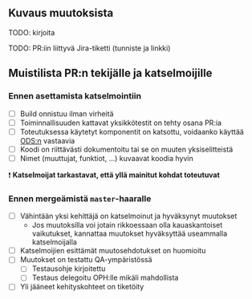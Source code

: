 ## Kuvaus muutoksista

TODO: kirjoita

TODO: PR:iin liittyvä Jira-tiketti (tunniste ja linkki)

## Muistilista PR:n tekijälle ja katselmoijille

### Ennen asettamista katselmointiin
  - [ ] Build onnistuu ilman virheitä
  - [ ] Toiminnallisuuden kattavat yksikkötestit on tehty osana PR:ia
  - [ ] Toteutuksessa käytetyt komponentit on katsottu, voidaanko käyttää [ODS:n](https://github.com/Opetushallitus/oph-design-system) vastaavia
  - [ ] Koodi on riittävästi dokumentoitu tai se on muuten yksiselitteistä
  - [ ] Nimet (muuttujat, funktiot, ...) kuvaavat koodia hyvin

❗ **Katselmoijat tarkastavat, että yllä mainitut kohdat toteutuvat**

### Ennen mergeämistä `master`-haaralle
  - [ ] Vähintään yksi kehittäjä on katselmoinut ja hyväksynyt muutokset
    - Jos muutoksilla voi jotain rikkoessaan olla kauaskantoiset vaikutukset, kannattaa muutokset hyväksyttää useammalla katselmoijalla
  - [ ] Katselmoijien esittämät muutosehdotukset on huomioitu
  - [ ] Muutokset on testattu QA-ympäristössä
    - [ ] Testausohje kirjoitettu
    - [ ] Testaus delegoitu OPH:lle mikäli mahdollista
  - [ ] Yli jääneet kehityskohteet on tiketöity
